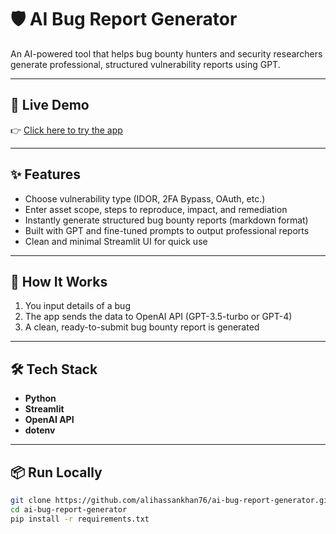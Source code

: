 # 🛡️ AI Bug Report Generator

An AI-powered tool that helps bug bounty hunters and security researchers generate professional, structured vulnerability reports using GPT.

---

## 🚀 Live Demo

👉 [Click here to try the app](https://ai-bug-report-generator-8hmgtkstrspserr6cgcqvw.streamlit.app/)

---

## ✨ Features

- Choose vulnerability type (IDOR, 2FA Bypass, OAuth, etc.)
- Enter asset scope, steps to reproduce, impact, and remediation
- Instantly generate structured bug bounty reports (markdown format)
- Built with GPT and fine-tuned prompts to output professional reports
- Clean and minimal Streamlit UI for quick use

---

## 🧠 How It Works

1. You input details of a bug
2. The app sends the data to OpenAI API (GPT-3.5-turbo or GPT-4)
3. A clean, ready-to-submit bug bounty report is generated

---

## 🛠 Tech Stack

- **Python**
- **Streamlit**
- **OpenAI API**
- **dotenv**

---

## 📦 Run Locally

```bash
git clone https://github.com/alihassankhan76/ai-bug-report-generator.git
cd ai-bug-report-generator
pip install -r requirements.txt
